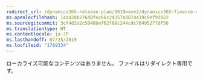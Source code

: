 ```yaml
---
redirect_url: /dynamics365-release-plan/2019wave2/dynamics365-finance-operations/billing-schedules
ms.openlocfilehash: 14d428b276d0fec66c24257a0874a39c9ef93922
ms.sourcegitcommit: 3cf4d2a2c5048bef62f88c244cdc76495277df56
ms.translationtype: HT
ms.contentlocale: ja-JP
ms.lasthandoff: 07/25/2019
ms.locfileid: "1789334"
---
```

 ローカライズ可能なコンテンツはありません。 ファイルはリダイレクト専用です。